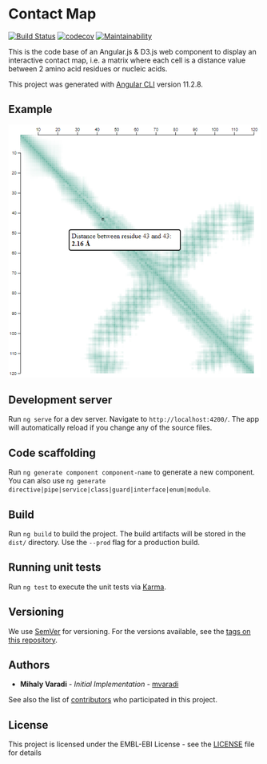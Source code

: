 # Contact Map

[![Build Status](https://www.travis-ci.com/mvaradi/component-contact-map.svg?branch=main)](https://www.travis-ci.com/mvaradi/component-contact-map)
[![codecov](https://codecov.io/gh/mvaradi/component-contact-map/branch/main/graph/badge.svg?token=SOBVbtwy8N)](https://codecov.io/gh/mvaradi/component-contact-map)
[![Maintainability](https://api.codeclimate.com/v1/badges/17dd88adf1a08717235a/maintainability)](https://codeclimate.com/github/mvaradi/component-contact-map/maintainability)

This is the code base of an Angular.js & D3.js web component to display an interactive contact map, i.e. a matrix where each cell is a distance value between 2 amino acid residues or nucleic acids.

This project was generated with [Angular CLI](https://github.com/angular/angular-cli) version 11.2.8.

## Example

<img src="https://raw.githubusercontent.com/mvaradi/component-contact-map/main/contact-map-example.png">

## Development server

Run `ng serve` for a dev server. Navigate to `http://localhost:4200/`. The app will automatically reload if you change any of the source files.

## Code scaffolding

Run `ng generate component component-name` to generate a new component. You can also use `ng generate directive|pipe|service|class|guard|interface|enum|module`.

## Build

Run `ng build` to build the project. The build artifacts will be stored in the `dist/` directory. Use the `--prod` flag for a production build.

## Running unit tests

Run `ng test` to execute the unit tests via [Karma](https://karma-runner.github.io).
 
## Versioning
 
We use [SemVer](http://semver.org/) for versioning. For the versions available, see the [tags on this repository](https://github.com/mvaradi/component-contact-map/tags).
 
## Authors
 
* **Mihaly Varadi** - *Initial Implementation* - [mvaradi](https://github.com/mvaradi)
 
See also the list of [contributors](https://github.com/mvaradi/component-contact-map/contributors) who participated in this project.
 
## License
 
This project is licensed under the EMBL-EBI License - see the [LICENSE](LICENSE) file for details

